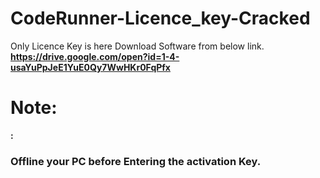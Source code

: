 # CodeRunner-Licence_key-Cracked
Only Licence Key is here Download Software from below link.<br>
<b> https://drive.google.com/open?id=1-4-usaYuPpJeE1YuE0Qy7WwHKr0FqPfx <b>
  
  <h1>Note:</h1> : <h3> Offline your PC before Entering the activation Key.</h3>
